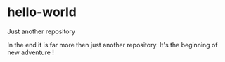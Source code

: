 # hello-world
Just another repository

In the end it is far more then just another repository.
It's the beginning of new adventure !

